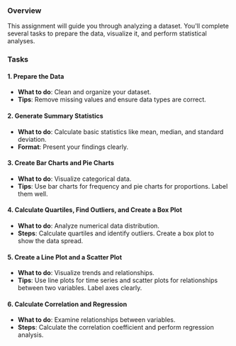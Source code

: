 ### Overview
This assignment will guide you through analyzing a dataset. You'll complete several tasks to prepare the data, visualize it, and perform statistical analyses.

### Tasks

#### 1. Prepare the Data
- **What to do**: Clean and organize your dataset.
- **Tips**: Remove missing values and ensure data types are correct.

#### 2. Generate Summary Statistics
- **What to do**: Calculate basic statistics like mean, median, and standard deviation.
- **Format**: Present your findings clearly.

#### 3. Create Bar Charts and Pie Charts
- **What to do**: Visualize categorical data.
- **Tips**: Use bar charts for frequency and pie charts for proportions. Label them well.

#### 4. Calculate Quartiles, Find Outliers, and Create a Box Plot
- **What to do**: Analyze numerical data distribution.
- **Steps**: Calculate quartiles and identify outliers. Create a box plot to show the data spread.

#### 5. Create a Line Plot and a Scatter Plot
- **What to do**: Visualize trends and relationships.
- **Tips**: Use line plots for time series and scatter plots for relationships between two variables. Label axes clearly.

#### 6. Calculate Correlation and Regression
- **What to do**: Examine relationships between variables.
- **Steps**: Calculate the correlation coefficient and perform regression analysis.

